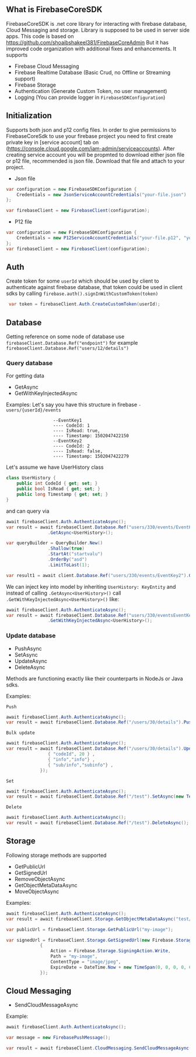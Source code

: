 ## What is FirebaseCoreSDK

FirebaseCoreSDK is .net core library for interacting with firebase database, Cloud Messaging and storage. Library is supposed to be used in server side apps. This code is based on https://github.com/shoaibshakeel381/FirebaseCoreAdmin 
But it has improved code organization with additional fixes and enhancements. It supports
- Firebase Cloud Messaging
- Firebase Realtime Database (Basic Crud, no Offline or Streaming support)
- Firebase Storage
- Authentication (Generate Custom Token, no user management)
- Logging (You can provide logger in `FirebaseSDKConfiguration`)

## Initialization

Supports both json and p12 config files.
In order to give permissions to FirebaseCoreSdk to use your firebase project you need to first create private key in [service account] tab on (https://console.cloud.google.com/iam-admin/serviceaccounts). After creating service account you will be propmted to download either json file or p12 file, recommended is json file. Download that file and attach to your project.

* Json file
``` C#
var configuration = new FirebaseSDKConfiguration {
    Credentials = new JsonServiceAccountCredentials("your-file.json")
};

var firebaseClient = new FirebaseClient(configuration);
```
* P12 file
``` C#
var configuration = new FirebaseSDKConfiguration {
    Credentials = new P12ServiceAccountCredentials("your-file.p12", "your-secret", "your-service-account", "your-database")
};
var firebaseClient = new FirebaseClient(configuration);
```

## Auth
Create token for some `userId` which should be used by client to authenticate against firebase database, that token could be used in client sdks by calling `firebase.auth().signInWithCustomToken(token)`

```C#
 var token = firebaseClient.Auth.CreateCustomToken(userId);
```

## Database
Getting reference on some node of database use `firebaseClient.Database.Ref("endpoint")` for example `firebaseClient.Database.Ref("users/12/details")`

### Query database
For getting data
* GetAsync
* GetWithKeyInjectedAsync

Examples:
Let's say you have this structure in firebase 
`-users/{userId}/events`

                      --EventKey1
                      ---- CodeId: 1
                      ---- IsRead: true,
                      ---- Timestamp: 1502047422150
                      --EventKey2
                      ---- CodeId: 2
                      ---- IsRead: false,
                      ---- Timestamp: 1502047422279

Let's assume we have UserHistory class
```C#
class UserHistory {
    public int CodeId { get; set; }
    public bool IsRead { get; set; }
    public long Timestamp { get; set; }
}
```

and can query via

```C#
await firebaseClient.Auth.AuthenticateAsync();
var result = await firebaseClient.Database.Ref("users/330/events/EventKey2")
                .GetAsync<UserHistory>();

var queryBuilder = QueryBuilder.New()
                .Shallow(true)
                .StartAt("startvalu")
                .OrderBy("asd")
                .LimitToLast(1);

var result1 = await client.Database.Ref("users/330/events/EventKey2").GetAsync<T>(queryBuilder);

```
We can inject key into model by inheriting `UserHistory: KeyEntity`
and instead of calling `.GetAsync<UserHistory>()` call `.GetWithKeyInjectedAsync<UserHistory>()`
like:

```C#
await firebaseClient.Auth.AuthenticateAsync();
var result = await firebaseClient.Database.Ref("users/330/eventsEventKey2")
                .GetWithKeyInjectedAsync<UserHistory>();
```


### Update database

* PushAsync
* SetAsync
* UpdateAsync
* DeleteAsync

Methods are functioning exactly like their counterparts in NodeJs or Java sdks. 

Examples:

`Push`
```C#
await firebaseClient.Auth.AuthenticateAsync();
var result = await firebaseClient.Database.Ref("/users/30/details").PushAsync(new Detail())

```

`Bulk update`
```C#
await firebaseClient.Auth.AuthenticateAsync();
var result = await firebaseClient.Database.Ref("/users/30/details").UpdateAsync(new Dictionary<string, object>() {
                { "codeId", 20 } ,
                { "info","info"} ,
                { "sub/info","subinfo"} ,
             });
```

`Set`

```C#
await firebaseClient.Auth.AuthenticateAsync();
var result = await firebaseClient.Database.Ref("/test").SetAsync(new Test1());
```

`Delete`

```C#
await firebaseClient.Auth.AuthenticateAsync();
var result = await firebaseClient.Database.Ref("/test").DeleteAsync();
```


## Storage
Following storage methods are supported

* GetPublicUrl
* GetSignedUrl
* RemoveObjectAsync
* GetObjectMetaDataAsync
* MoveObjectAsync

Examples:

```C#
await firebaseClient.Auth.AuthenticateAsync();
var result = await firebaseClient.Storage.GetObjectMetaDataAsync("test/my-image");

var publicUrl = firebaseClient.Storage.GetPublicUrl("my-image");

var signedUrl = firebaseClient.Storage.GetSignedUrl(new Firebase.Storage.SigningOption()
             {
                 Action = Firebase.Storage.SigningAction.Write,
                 Path = "my-image",
                 ContentType = "image/jpeg",
                 ExpireDate = DateTime.Now + new TimeSpan(0, 0, 0, 0, 60000000)
             });
```

## Cloud Messaging

* SendCloudMessageAsync

Example:

```C#
await firebaseClient.Auth.AuthenticateAsync();

var message = new FirebasePushMessage();

var result = await firebaseClient.CloudMessaging.SendCloudMessageAsync(message);
```





